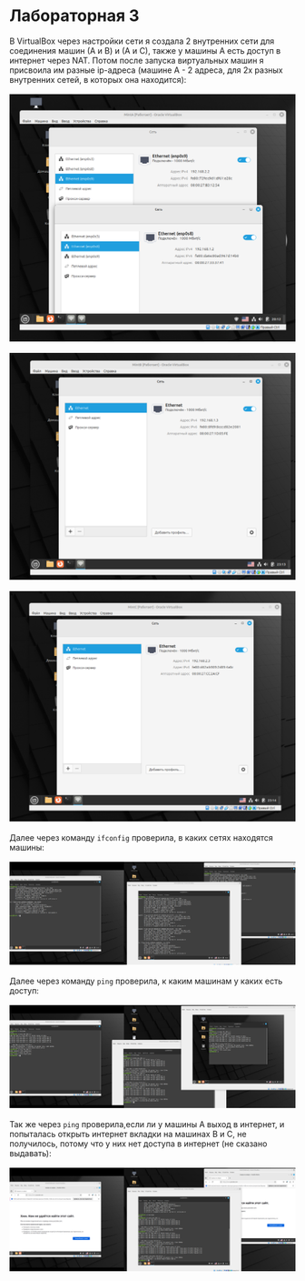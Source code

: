 # Лабораторная 3
В VirtualBox через настройки сети я создала 2 внутренних сети для соединения машин (А и В) и (А и С), также у машины А есть доступ в интернет через NAT.
Потом после запуска виртуальных машин я присвоила им разные ip-адреса (машине А - 2 адреса, для 2х разных внутренних сетей, в которых она находится): <br><br>
![](IP_main.png) <br><br>
![](Ip_2nd.png) <br><br>
![](ip_3rd.png) <br><br>
Далее через команду ```ifconfig``` проверила, в каких сетях находятся машины: <br><br>
![](ifconfig.png) <br><br>
Далее через команду ```ping``` проверила, к каким машинам у каких есть доступ: <br><br>
![](proof_of_connection.png) <br><br>
Так же через ```ping``` проверила,если ли у машины А выход в интернет, и попыталась открыть интернет вкладки на машинах В и С, не получилось, 
потому что у них нет доступа в интернет (не сказано выдавать):<br><br>
![](proof_of_internet1.png) <br><br>
